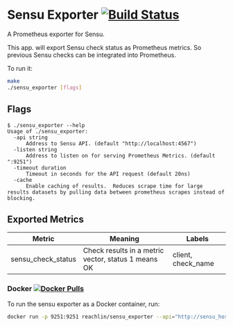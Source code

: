 # Sensu Exporter [![Build Status](https://travis-ci.org/reachlin/sensu_exporter.svg)][travis]

A Prometheus exporter for Sensu.

This app. will export Sensu check status as Prometheus metrics. So previous Sensu checks can be integrated into Prometheus.

To run it:

```bash
make
./sensu_exporter [flags]
```

## Flags

```
$ ./sensu_exporter --help
Usage of ./sensu_exporter:
  -api string
      Address to Sensu API. (default "http://localhost:4567")
  -listen string
      Address to listen on for serving Prometheus Metrics. (default ":9251")
  -timeout duration
      Timeout in seconds for the API request (default 20ns)
  -cache
      Enable caching of results.  Reduces scrape time for large results datasets by pulling data between prometheus scrapes instead of blocking.
```

## Exported Metrics
| Metric | Meaning | Labels |
| ------ | ------- | ------ |
| sensu_check_status | Check results in a metric vector, status 1 means OK | client, check_name |


### Docker [![Docker Pulls](https://img.shields.io/docker/pulls/reachlin/sensu_exporter.svg?maxAge=604800)][hub]

To run the sensu exporter as a Docker container, run:

```bash
docker run -p 9251:9251 reachlin/sensu_exporter --api="http://sensu_host:4567"
```

[hub]: https://hub.docker.com/r/reachlin/sensu_exporter/
[travis]: https://travis-ci.org/reachlin/sensu_exporter
